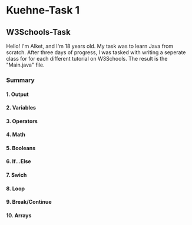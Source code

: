 # Kuehne-Task 1

## W3Schools-Task

Hello!
I'm Alket, and I'm 18 years old. My task
was to learn Java from scratch. After three days
of progress, I was tasked with writing a
seperate class for for each different tutorial on
W3Schools. The result is the "Main.java" file.

### Summary


#### 1. Output

#### 2. Variables

#### 3. Operators

#### 4. Math

#### 5. Booleans

#### 6. If...Else

#### 7. Swich

#### 8. Loop

#### 9. Break/Continue

#### 10. Arrays
